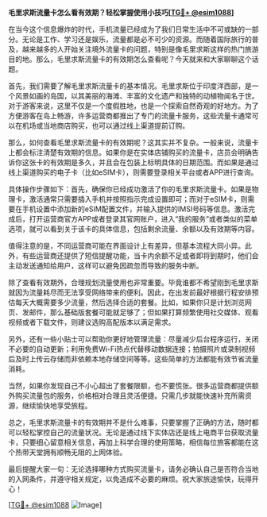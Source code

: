 **毛里求斯流量卡怎么看有效期？轻松掌握使用小技巧[[TG💪+ @esim1088](https://t.me/s/esim1088)]**

在当今这个信息爆炸的时代，手机流量已经成为了我们日常生活中不可或缺的一部分。无论是工作、学习还是娱乐，流量都是必不可少的资源。而随着国际旅行的普及，越来越多的人开始关注境外流量卡的问题，特别是像毛里求斯这样的热门旅游目的地。那么，毛里求斯流量卡的有效期怎么查看呢？今天就来和大家聊聊这个话题。

首先，我们需要了解毛里求斯流量卡的基本情况。毛里求斯位于印度洋西部，是一个风景如画的岛国，以其美丽的海滩、丰富的文化遗产和独特的动植物闻名于世。对于游客来说，这里不仅是一个度假胜地，也是一个探索自然奇观的好地方。为了方便游客在岛上畅游，许多运营商都推出了专门的流量卡服务，这些流量卡通常可以在机场或当地商店购买，也可以通过线上渠道提前订购。

那么，如何查看毛里求斯流量卡的有效期呢？这其实并不复杂。一般来说，流量卡上都会标注清楚有效期的信息。如果你是在实体店铺购买的流量卡，店员会明确告诉你这张卡的有效期是多久，并且会在包装上标明具体的日期范围。而如果是通过线上渠道购买的电子卡（比如eSIM卡），则需要登录相关平台或者APP进行查询。

具体操作步骤如下：首先，确保你已经成功激活了你的毛里求斯流量卡。如果是物理卡，激活通常只需要插入手机并按照指示完成设置即可；而对于eSIM卡，则需要在手机设置中添加新的eSIM配置文件，并输入提供的IMSI号码等信息。激活完成后，打开运营商官方APP或者登录其官网账户，进入“我的服务”或者类似的菜单选项，就可以看到关于该卡的具体信息，包括剩余流量、余额以及有效期等内容。

值得注意的是，不同运营商可能在界面设计上有差异，但基本流程大同小异。此外，有些运营商还提供了短信提醒功能，当卡内余额不足或者即将到期时，他们会主动发送通知给用户，这样可以避免因疏忽而导致的服务中断。

除了查看有效期外，合理规划流量使用也非常重要。毕竟谁都不希望刚到毛里求斯就因为流量耗尽而无法享受网络带来的便利。因此，在出发前最好根据行程安排预估每天大概需要多少流量，然后选择合适的套餐。比如，如果你只是计划浏览网页、发邮件，那么基础版套餐可能就足够了；但如果打算频繁使用社交媒体、观看视频或者下载文件，则建议选购高配版本以满足需求。

另外，还有一些小贴士可以帮助你更好地管理流量：尽量减少后台程序运行，关闭不必要的自动更新；利用免费Wi-Fi热点代替移动数据连接；拍摄照片或录制视频后及时上传云存储而非依赖本地存储空间等等。这些简单的方法都能有效节省流量消耗。

当然，如果你发现自己不小心超出了套餐限额，也不要慌张。很多运营商都提供额外购买流量包的服务，价格相对合理且灵活便捷。只需几步就能快速补充所需资源，继续愉快地享受旅程。

总之，毛里求斯流量卡的有效期并不是什么难事，只要掌握了正确的方法，随时都可以轻松掌控自己的流量状况。无论是通过线下实体店还是线上电商平台获取流量卡，只要细心留意相关信息，再加上科学合理的使用策略，相信每位旅客都能在这个热带天堂拥有顺畅无阻的上网体验。

最后提醒大家一句：无论选择哪种方式购买流量卡，请务必确认自己是否符合当地的入网条件，并遵守相关规定，以免造成不必要的麻烦。祝大家旅途愉快，玩得开心！

[[TG💪+ @esim1088](https://t.me/s/esim1088) ![Image](https://i.postimg.cc/4NQfJmqS/Snipaste-2025-05-13-00-14-12.png)]